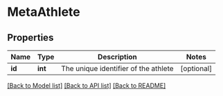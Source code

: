 # MetaAthlete

## Properties
Name | Type | Description | Notes
------------ | ------------- | ------------- | -------------
**id** | **int** | The unique identifier of the athlete | [optional] 

[[Back to Model list]](../README.md#documentation-for-models) [[Back to API list]](../README.md#documentation-for-api-endpoints) [[Back to README]](../README.md)

